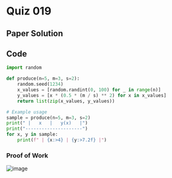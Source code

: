 # Quiz 019

## Paper Solution


## Code
```.py
import random

def produce(n=5, m=3, s=2):
    random.seed(1234) 
    x_values = [random.randint(0, 100) for _ in range(n)]
    y_values = [x * (0.5 * (m / s) ** 2) for x in x_values]
    return list(zip(x_values, y_values))

# Example usage
sample = produce(n=5, m=3, s=2)
print(" |   x   |   y(x)   |")
print("---------------------")
for x, y in sample:
    print(f" | {x:>4} | {y:>7.2f} |")

```

### Proof of Work
![image](https://github.com/user-attachments/assets/7dca9e20-bf9f-4996-bd74-0394a63e9375)
